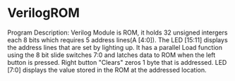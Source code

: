 # VerilogROM
Program Description: Verilog Module is ROM, it holds 32 unsigned intergers each 8 bits which requires 5 address lines(A [4:0]).
The LED [15:11] displays the address lines that are set by lighting up.
                     It has a parallel Load function using the 8 bit slide switches 7:0 and latches data to ROM when
                     the left button is pressed. Right button "Clears" zeros 1 byte that is addressed.
                     LED [7:0] displays the value stored in the ROM at the addressed location. 
                     
